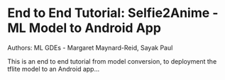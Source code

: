 # End to End Tutorial: Selfie2Anime - ML Model to Android App

Authors: ML GDEs - Margaret Maynard-Reid, Sayak Paul

This is an end to end tutorial from model conversion, to deployment the tflite model to an Android app...
